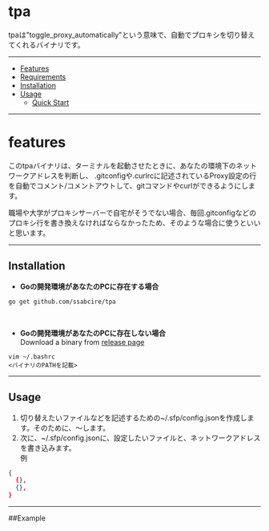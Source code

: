 # tpa

tpaは"toggle_proxy_automatically"という意味で、自動でプロキシを切り替えてくれるバイナリです。

---
* [Features](#features)
* [Requirements](#requirements)
* [Installation](#installation)
* [Usage](#usage)
    * [Quick Start](#quick-start)

---

# features
このtpaバイナリは、ターミナルを起動させたときに、あなたの環境下のネットワークアドレスを判断し、
.gitconfigや.curlrcに記述されているProxy設定の行を自動でコメント/コメントアウトして、gitコマンドやcurlができるようにします。  

職場や大学がプロキシサーバーで自宅がそうでない場合、毎回.gitconfigなどのプロキシ行を書き換えなければならなかったため、そのような場合に使うといいと思います。  

---

## Installation
* **Goの開発環境があなたのPCに存在する場合**
```
go get github.com/ssabcire/tpa
```
<br>

* **Goの開発環境があなたのPCに存在しない場合**  
Download a binary from [release page](https://github.com/ssabcire/spc/releases)
```
vim ~/.bashrc
<バイナリのPATHを記載>
```


---

## Usage
1. 切り替えたいファイルなどを記述するための~/.sfp/config.jsonを作成します。そのために、〜します。  
2. 次に、~/.sfp/config.jsonに、設定したいファイルと、ネットワークアドレスを書き込みます。  
例
```json
{
  {},
  {},
}
```

---

##Example
